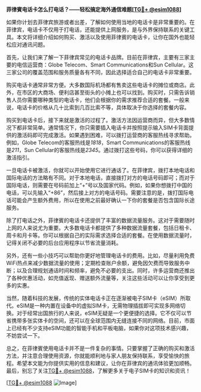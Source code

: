**菲律賓电话卡怎么打电话？——轻松搞定海外通信难题[[TG💪+ @esim1088](https://t.me/s/esim1088)]**

如果你计划去菲律宾旅游或者出差，了解如何使用当地的电话卡是非常重要的。在菲律宾，电话卡不仅用于打电话，还能提供上网服务，是与外界保持联系的关键工具。本文将详细介绍如何购买、激活以及使用菲律賓的电话卡，让你在国外也能轻松应对通讯问题。

首先，让我们来了解一下菲律宾常见的电话卡品牌。目前在菲律宾，主要有三家主要的电信运营商：Globe Telecom、Smart Communications和Sun Cellular。这三家公司的覆盖范围和服务质量各有不同，因此选择适合自己的电话卡非常重要。

购买电话卡通常非常方便。大多数国际机场都有售卖这些电话卡的摊位或商店。此外，在市区的大商场、便利店甚至街头的小摊上也可以找到。购买时，只需告诉销售人员你需要哪种类型的电话卡，他们会根据你的需求推荐合适的套餐。一般来说，电话卡的价格从几十比索到几百比索不等，具体取决于你选择的套餐内容。

购买到电话卡后，接下来就是激活的过程了。激活方法因运营商而异，但大多数情况下都非常简单。通常情况下，你只需要插入电话卡并按照提示输入SIM卡背面提供的激活码即可完成激活。如果遇到困难，可以拨打运营商的客服热线寻求帮助。例如，Globe Telecom的客服热线是*1818*，Smart Communications的客服热线是*211*，Sun Cellular的客服热线是*2345*。通过拨打这些号码，你可以获得详细的激活指引。

一旦电话卡被激活，你就可以开始使用它进行通话了。在菲律宾，拨打本地电话和国际电话的方法略有不同。对于本地电话，直接拨打对方的电话号码即可；而对于国际电话，则需要在号码前加上“+”号以及国家代码。例如，如果你想拨打中国的电话，可以先输入“+86”，然后接上对方的电话号码。需要注意的是，拨打国际电话可能会产生额外费用，所以在使用之前最好确认一下你的套餐是否包含国际长途服务。

除了打电话之外，菲律賓的电话卡还提供了丰富的数据流量服务。这对于需要随时上网的人来说尤为重要。大多数电话卡都提供了多种数据流量套餐，包括日租卡、周卡和月卡等。你可以根据自己的实际需求选择合适的套餐。在使用数据流量时，记得关闭不必要的后台应用程序以节省流量消耗。

另外，还有一些小技巧可以帮助你更好地管理电话卡的费用。比如，尽量利用免费WiFi热点来减少数据流量的使用；定期检查账户余额，避免因欠费而导致服务中断；以及合理规划通话时间和频率，避免不必要的支出。同时，许多运营商还推出了各种优惠活动，如充值返现、赠送额外流量等，关注这些活动可以让你享受到更多的实惠。

当然，随着科技的发展，传统的实体电话卡正在逐渐被电子SIM卡（eSIM）所取代。eSIM是一种内置在设备中的虚拟SIM卡，无需物理插拔即可实现多网络切换。对于经常出国旅行的人来说，eSIM无疑是一个更便捷的选择。它不仅可以节省携带多张实体卡的空间，还可以在全球范围内无缝连接不同的网络。目前，市面上已经有不少支持eSIM功能的智能手机和平板电脑，如果你对这项技术感兴趣，不妨尝试一下。

总之，在菲律賓使用电话卡并不是一件复杂的事情。只要掌握了正确的购买和激活方法，并注意合理使用资源，你就能顺利地与家人朋友保持联系，享受愉快的旅程。希望本文能为你提供实用的信息和建议，让你在菲律宾的通讯体验更加顺畅。最后，别忘了关注[TG💪+ @esim1088](https://t.me/s/esim1088)，了解更多关于电子SIM卡的知识和资讯！

[[TG💪+ @esim1088](https://t.me/s/esim1088) ![Image](https://i.postimg.cc/4NQfJmqS/Snipaste-2025-05-13-00-14-12.png)]